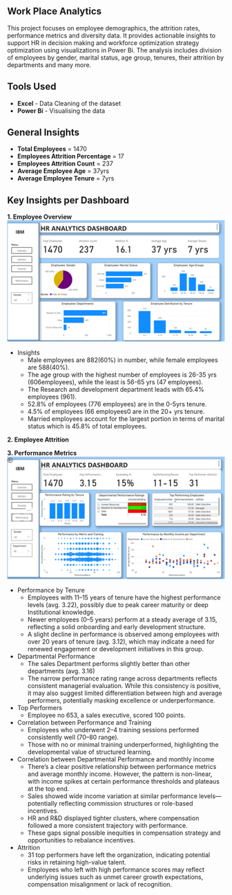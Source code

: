 ## Work Place Analytics
This project focuses on employee demographics, the attrition rates, performance metrics and diversity data. It provides actionable insights to support HR in decision making and workforce optimization strategy optimization using visualizations in Power Bi.
The analysis includes division of employees by gender, marital status, age group, tenures, their attrition by departments and many more.
## Tools Used
- **Excel** - Data Cleaning of the dataset
- **Power Bi** - Visualising the data
## General Insights
- **Total Employees** = 1470
- **Employees Attrition Percentage** = 17
- **Employees Attrition Count** = 237
- **Average Employee Age** = 37yrs
- **Average Employee Tenure** = 7yrs
## Key Insights per Dashboard
**1. Employee Overview**
![Hr Dashboard Overview](Images/Overview.png)
- Insights
  - Male employees are 882(60%) in number, while female employees are 588(40%).
  - The age group with the highest number of employees is 26-35 yrs (606employees), while the least is 56-65 yrs (47 employees).
  - The Research and development department leads with 65.4% employees (961).
  -  52.8% of employees (776 employees) are in the 0-5yrs tenure.
  -  4.5% of employees (66 employees0 are in the 20+ yrs tenure.
  -  Married employees account for the largest portion in terms of marital status which is 45.8% of total employees.
  
**2. Employee Attrition**

**3. Performance Metrics**
![Hr Performance Overview](Images/Performance.png)
- Performance by Tenure
  - Employees with 11–15 years of tenure have the highest performance levels (avg. 3.22), possibly due to peak career maturity or deep Institutional knowledge.
  - Newer employees (0–5 years) perform at a steady average of 3.15, reflecting a solid onboarding and early development structure.
  - A slight decline in performance is observed among employees with over 20 years of tenure (avg. 3.12), which may indicate a need for renewed engagement or development initiatives in this group.
- Departmental Performance
   - The sales Department performs slightly better than other departments (avg. 3.16)
   - The narrow performance rating range across departments reflects consistent managerial evaluation. While this consistency is positive, it may also suggest limited differentiation between high and average performers, potentially masking excellence or underperformance.
- Top Performers
  - Employee no 653, a sales executive, scored 100 points.
- Correlation between Performance and Training
  - Employees who underwent 2–4 training sessions performed consistently well (70–80 range).
  - Those with no or minimal training underperformed, highlighting the developmental value of structured learning.
- Correlation between Departmental Performance and monthly income
  - There’s a clear positive relationship between performance metrics and average monthly income. However, the pattern is non-linear, with income spikes at certain performance thresholds and plateaus at the top end.
  -  Sales showed wide income variation at similar performance levels—potentially reflecting commission structures or role-based incentives.
  -  HR and R&D displayed tighter clusters, where compensation followed a more consistent trajectory with performance.
  -  These gaps signal possible inequities in compensation strategy and opportunities to rebalance incentives.
- Attrition
  - 31 top performers have left the organization, indicating potential risks in retaining high-value talent.
  - Employees who left with high performance scores may reflect underlying issues such as unmet career growth expectations, compensation misalignment or lack of recognition.
